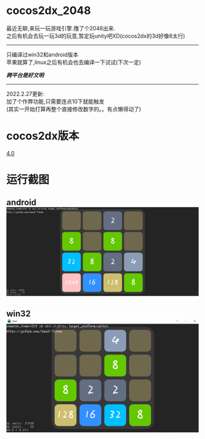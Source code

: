# cocos2dx_2048
最近无聊,来玩一玩游戏引擎.撸了个2048出来.  
之后有机会去玩一玩3d的玩意,暂定玩unity吧XD(cocos2dx的3d好像8太行)  
***
只编译过win32和android版本  
苹果就算了,linux之后有机会也去编译一下试试(下次一定)  
  
***跨平台是好文明***

***
2022.2.27更新:  
加了个作弊功能,只需要连点10下就能触发  
(其实一开始打算再整个直接修改数字的。。有点懒得动了)

# cocos2dx版本 #
[4.0](https://github.com/cocos2d/cocos2d-x)
# 运行截图 #

android
![](img/android.jpg)
--- 
win32
![](img/win32.png)
---
